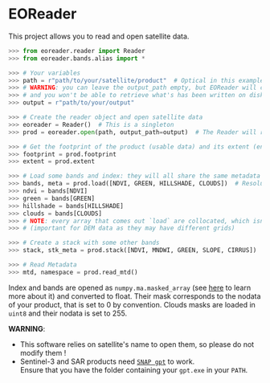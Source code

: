 # EOReader

This project allows you to read and open satellite data.

```python
>>> from eoreader.reader import Reader
>>> from eoreader.bands.alias import *

>>> # Your variables
>>> path = r"path/to/your/satellite/product"  # Optical in this example
>>> # WARNING: you can leave the output_path empty, but EOReader will create a temporary output directory 
>>> # and you won't be able to retrieve what's has been written on disk
>>> output = r"path/to/your/output"

>>> # Create the reader object and open satellite data
>>> eoreader = Reader()  # This is a singleton
>>> prod = eoreader.open(path, output_path=output)  # The Reader will recognize the satellite type from its name

>>> # Get the footprint of the product (usable data) and its extent (envelope of the tile)
>>> footprint = prod.footprint
>>> extent = prod.extent

>>> # Load some bands and index: they will all share the same metadata
>>> bands, meta = prod.load([NDVI, GREEN, HILLSHADE, CLOUDS])  # Resolution not specified: use product resolution
>>> ndvi = bands[NDVI]
>>> green = bands[GREEN]
>>> hillshade = bands[HILLSHADE]
>>> clouds = bands[CLOUDS]
>>> # NOTE: every array that comes out `load` are collocated, which isn't the case if you load arrays separately 
>>> # (important for DEM data as they may have different grids)

>>> # Create a stack with some other bands
>>> stack, stk_meta = prod.stack([NDVI, MNDWI, GREEN, SLOPE, CIRRUS])  # Resolution not specified: use product resolution

>>> # Read Metadata
>>> mtd, namespace = prod.read_mtd()
```
 
Index and bands are opened as `numpy.ma.masked_array` 
(see [here](https://numpy.org/doc/stable/reference/maskedarray.generic.html) to learn more about it) and converted to float.
Their mask corresponds to the nodata of your product, that is set to 0 by convention.
Clouds masks are loaded in `uint8` and their nodata is set to 255.

**WARNING**: 

- This software relies on satellite's name to open them, so please do not modify them !
- Sentinel-3 and SAR products need [`SNAP gpt`](https://senbox.atlassian.net/wiki/spaces/SNAP/pages/70503590/Creating+a+GPF+Graph) to work.  
Ensure that you have the folder containing your `gpt.exe` in your `PATH`.
